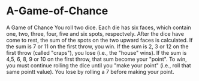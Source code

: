 # A-Game-of-Chance
A Game of Chance
You roll two dice. Each die has six faces, which contain one, two, three, four, five and six spots, respectvely. After the dice have come to rest, the sum of the spots on the two upward faces is calculated. If the sum is 7 or 11 on the first throw, you win. If the sum is 2, 3 or 12 on the first throw (called "craps"), you lose (i.e., the "house" wins). If the sum is 4,5, 6, 8, 9 or 10 on the first throw, that sum become your "point". To win, you must continue rolling the dice until you "make your point" (i.e., roll that same pointt value). You lose by rolling a 7 before making your point.
